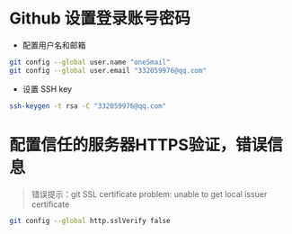 # Github 设置登录账号密码

- 配置用户名和邮箱
```bash
git config --global user.name "oneSmail"
git config --global user.email "332059976@qq.com"
```
- 设置 SSH key

```bash
ssh-keygen -t rsa -C "332059976@qq.com"
```
# 配置信任的服务器HTTPS验证，错误信息
> 错误提示：git SSL certificate problem: unable to get local issuer certificate
```bash
git config --global http.sslVerify false
```